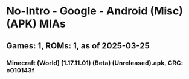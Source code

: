 # No-Intro - Google - Android (Misc) (APK) MIAs
## Games: 1, ROMs: 1, as of 2025-03-25

### Minecraft (World) (1.17.11.01) (Beta) (Unreleased).apk, CRC: c010143f
